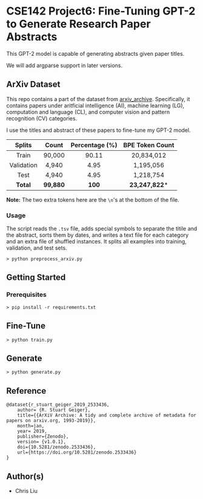 # CSE142 Project6: Fine-Tuning GPT-2 to Generate Research Paper Abstracts

This GPT-2 model is capable of generating abstracts given paper titles.

We will add argparse support in later versions.

## ArXiv Dataset

This repo contains a part of the dataset from [arxiv_archive](https://github.com/staeiou/arxiv_archive). Specifically, it contains papers under aritficial intelligence (AI), machine learning (LG), computation and language (CL), and computer vision and pattern recognition (CV) categories. 

I use the titles and abstract of these papers to fine-tune my GPT-2 model.

|   Splits   |   Count    | Percentage (%) | BPE Token Count |
| :--------: | :--------: | :------------: | :-------------: |
|   Train    |   90,000   |     90.11      |   20,834,012    |
| Validation |    4,940   |      4.95      |    1,195,056    |
|    Test    |    4,940   |      4.95      |    1,218,754    |
| **Total**  | **99,880** |    **100**     | **23,247,822*** |

**Note:** The two extra tokens here are the `\n`'s at the bottom of the file.

### Usage

The script reads the `.tsv` file, adds special symbols to separate the titile and the abstract, sorts them by dates, and writes a text file for each category and an extra file of shuffled instances. It splits all examples into training, validation, and test sets.

```shell
> python preprocess_arxiv.py
```


## Getting Started

### Prerequisites

```shell
> pip install -r requirements.txt
```

## Fine-Tune

```shell
> python train.py
```

## Generate

```shell
> python generate.py
```

## Reference

```
@dataset{r_stuart_geiger_2019_2533436,
    author= {R. Stuart Geiger},
    title={{ArXiV Archive: A tidy and complete archive of metadata for papers on arxiv.org, 1993-2019}},
    month=jan,
    year= 2019,
    publisher={Zenodo},
    version= {v1.0.1},
    doi={10.5281/zenodo.2533436},
    url={https://doi.org/10.5281/zenodo.2533436}
}
```


## Author(s)

- Chris Liu

